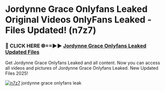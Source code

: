 # Jordynne Grace Onlyfans Leaked Original Videos 0nlyFans Leaked - Files Updated! (n7z7)

<h3>🔴 CLICK HERE 🌐==►► <a href="https://tinyurl.com/2wckxsce" rel="nofollow">Jordynne Grace Onlyfans Leaked Updated Files</a></h3>

Get Jordynne Grace Onlyfans Leaked and all content. Now you can access all videos and pictures of Jordynne Grace Onlyfans Leaked. New Updated Files 2025!

[![n7z7](https://i.imgur.com/AFduVYN.gif)](https://tinyurl.com/2wckxsce)
jordynne grace onlyfans leak